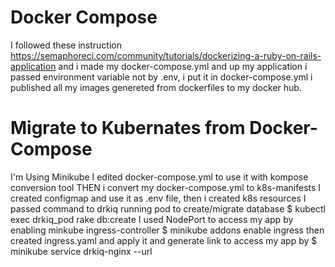 # Docker Compose
I followed these instruction
https://semaphoreci.com/community/tutorials/dockerizing-a-ruby-on-rails-application
and i made my docker-compose.yml and up my application
i passed environment variable not by .env, i put it in docker-compose.yml
i published all my images genereted from dockerfiles to my docker hub.

# Migrate to Kubernates from Docker-Compose
  
  I'm Using Minikube
  I edited docker-compose.yml to use it with kompose conversion tool 
  THEN i convert my docker-compose.yml to k8s-manifests 
  I created configmap and use it as .env file, then i created k8s resources
  I passed command to drkiq running pod to create/migrate database
    $ kubectl exec drkiq_pod rake db:create
  I used NodePort to access my app by enabling minkube ingress-controller 
    $ minikube addons enable ingress
    then created ingress.yaml and apply it
    and generate link to access my app by $ minikube service drkiq-nginx --url
  
  
  
  
  
